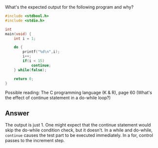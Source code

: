 What's the expected output for the following program and why?
```C
#include <stdbool.h>
#include <stdio.h>

int
main(void) {
    int i = 1;

    do {
        printf("%d\n",i);
        i++;
        if(i < 15)
            continue;
    } while(false);

    return 0;
}
```
Possible reading:
The C programming language (K & R), page 60 (What's the effect of continue statement in a do-while loop?)

## Answer
The output is just 1. One might expect that the continue statement would skip
the do-while condition check, but it doesn't. In a while and do-while,
`continue` causes the test part to be executed immediately. In a for, control
passes to the increment step.
